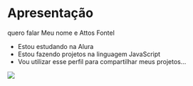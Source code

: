 # Apresentação
quero falar 
Meu nome e Attos Fontel 

- Estou estudando na Alura 
- Estou fazendo projetos na linguagem JavaScript
- Vou utilizar esse perfil para compartilhar meus projetos...

![](https://media1.tenor.com/m/tg01pQix0lgAAAAC/sad-walk.gif)
